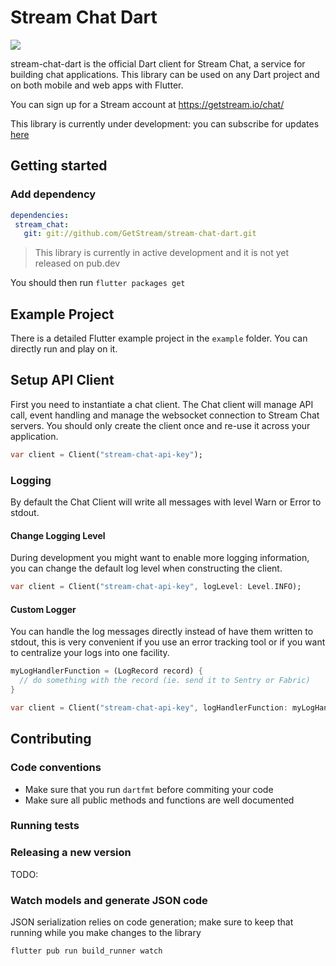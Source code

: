 # Stream Chat Dart 

![](https://img.shields.io/badge/platform-flutter%20%7C%20flutter%20web-ff69b4.svg?style=flat-square)

stream-chat-dart is the official Dart client for Stream Chat, a service for building chat applications. This library can be used on any Dart project and on both mobile and web apps with Flutter.

You can sign up for a Stream account at https://getstream.io/chat/

This library is currently under development: you can subscribe for updates [here](https://github.com/GetStream/stream-chat-dart/issues/1)

## Getting started

### Add dependency

```yaml
dependencies:
 stream_chat:
   git: git://github.com/GetStream/stream-chat-dart.git
```

> This library is currently in active development and it is not yet released on pub.dev

You should then run `flutter packages get`

## Example Project

There is a detailed Flutter example project in the `example` folder. You can directly run and play on it. 

## Setup API Client

First you need to instantiate a chat client. The Chat client will manage API call, event handling and manage the websocket connection to Stream Chat servers. You should only create the client once and re-use it across your application.

```dart
var client = Client("stream-chat-api-key");
```

### Logging

By default the Chat Client will write all messages with level Warn or Error to stdout.

#### Change Logging Level

During development you might want to enable more logging information, you can change the default log level when constructing the client.

```dart
var client = Client("stream-chat-api-key", logLevel: Level.INFO);
```

#### Custom Logger

You can handle the log messages directly instead of have them written to stdout, this is very convenient if you use an error tracking tool or if you want to centralize your logs into one facility.

```dart
myLogHandlerFunction = (LogRecord record) {
  // do something with the record (ie. send it to Sentry or Fabric)
}

var client = Client("stream-chat-api-key", logHandlerFunction: myLogHandlerFunction);
```

## Contributing

### Code conventions

- Make sure that you run `dartfmt` before commiting your code
- Make sure all public methods and functions are well documented

### Running tests 

### Releasing a new version

TODO: 

### Watch models and generate JSON code

JSON serialization relies on code generation; make sure to keep that running while you make changes to the library

```bash
flutter pub run build_runner watch
```
